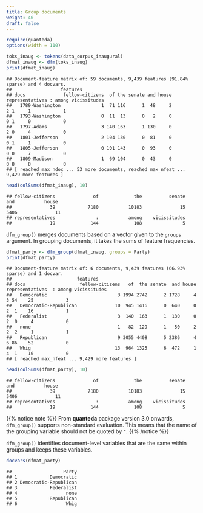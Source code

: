 ```yaml
---
title: Group documents
weight: 40
draft: false
---
```



```r
require(quanteda)
options(width = 110)
```


```r
toks_inaug <- tokens(data_corpus_inaugural)
dfmat_inaug <- dfm(toks_inaug)
print(dfmat_inaug)
```

```
## Document-feature matrix of: 59 documents, 9,439 features (91.84% sparse) and 4 docvars.
##                  features
## docs              fellow-citizens  of the senate and house representatives : among vicissitudes
##   1789-Washington               1  71 116      1  48     2               2 1     1            1
##   1793-Washington               0  11  13      0   2     0               0 1     0            0
##   1797-Adams                    3 140 163      1 130     0               2 0     4            0
##   1801-Jefferson                2 104 130      0  81     0               0 1     1            0
##   1805-Jefferson                0 101 143      0  93     0               0 0     7            0
##   1809-Madison                  1  69 104      0  43     0               0 0     0            0
## [ reached max_ndoc ... 53 more documents, reached max_nfeat ... 9,429 more features ]
```

```r
head(colSums(dfmat_inaug), 10)
```

```
## fellow-citizens              of             the          senate             and           house 
##              39            7180           10183              15            5406              11 
## representatives               :           among    vicissitudes 
##              19             144             108               5
```

`dfm_group()` merges documents based on a vector given to the `groups` argument. In grouping documents, it takes the sums of feature frequencies. 


```r
dfmat_party <- dfm_group(dfmat_inaug, groups = Party)
print(dfmat_party)
```

```
## Document-feature matrix of: 6 documents, 9,439 features (66.93% sparse) and 1 docvar.
##                        features
## docs                    fellow-citizens   of  the senate  and house representatives  : among vicissitudes
##   Democratic                          3 1994 2742      2 1728     4               3 54    25            3
##   Democratic-Republican              10  945 1416      0  640     0               2  1    16            1
##   Federalist                          3  140  163      1  130     0               2  0     4            0
##   none                                1   82  129      1   50     2               2  2     1            1
##   Republican                          9 3055 4408      5 2386     4               6 86    52            0
##   Whig                               13  964 1325      6  472     1               4  1    10            0
## [ reached max_nfeat ... 9,429 more features ]
```

```r
head(colSums(dfmat_party), 10)
```

```
## fellow-citizens              of             the          senate             and           house 
##              39            7180           10183              15            5406              11 
## representatives               :           among    vicissitudes 
##              19             144             108               5
```

{{% notice note %}}
From **quanteda** package version 3.0 onwards, `dfm_group()` supports non-standard evaluation. This means that the name of the grouping variable should not be quoted by `"`.
{{% /notice %}}

`dfm_group()` identifies document-level variables that are the same within groups and keeps these variables.


```r
docvars(dfmat_party)
```

```
##                   Party
## 1            Democratic
## 2 Democratic-Republican
## 3            Federalist
## 4                  none
## 5            Republican
## 6                  Whig
```
